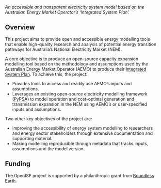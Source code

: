 *_An accessible and transparent electricity system model based on the Australian Energy Market Operator’s ‘Integrated System Plan’._*

## Overview

This project aims to provide open and accessible energy modelling tools that enable high-quality research and analysis of potential energy transition pathways for Australia’s National Electricity Market (NEM).

A core objective is to produce an open-source capacity expansion modelling tool based on the methodology and assumptions used by the Australian Energy Market Operator (AEMO) to produce their [Integrated System Plan](https://aemo.com.au/en/energy-systems/major-publications/integrated-system-plan-isp/2024-integrated-system-plan-isp). To achieve this, the project: 
- Provides tools to access and readily use AEMO’s inputs and assumptions.
- Leverages an existing open-source electricity modelling framework ([PyPSA](https://pypsa.org/)) to model operation and cost-optimal generation and transmission expansion in the NEM using AEMO’s or user-specified inputs and assumptions.

Two other key objectives of the project are:
- Improving the accessibility of energy system modelling to researchers and energy sector stakeholders through extensive documentation and supporting material.
- Making modelling reproducible through metadata that tracks inputs, assumptions and the model version. 

## Funding
The OpenISP project is supported by a philanthropic grant from [Boundless Earth](https://www.boundless.earth/).